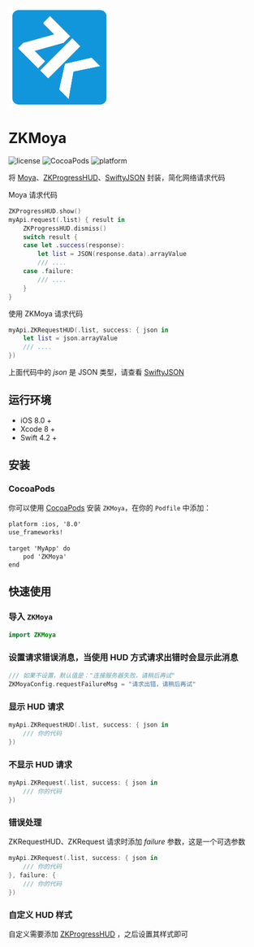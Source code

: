 ![(logo)](https://raw.githubusercontent.com/WangWenzhuang/ZKAlamofire/master/images/logo.png)

# ZKMoya

![license](https://img.shields.io/badge/license-MIT-brightgreen.svg)
![CocoaPods](https://img.shields.io/badge/pod-v2.0-brightgreen.svg)
![platform](https://img.shields.io/badge/platform-iOS-brightgreen.svg)

将 [Moya](https://github.com/Moya/Moya)、[ZKProgressHUD](https://github.com/WangWenzhuang/ZKProgressHUD)、[SwiftyJSON](https://github.com/SwiftyJSON/SwiftyJSON) 封装，简化网络请求代码

Moya 请求代码

```swift
ZKProgressHUD.show()
myApi.request(.list) { result in
    ZKProgressHUD.dismiss()
    switch result {
    case let .success(response):
        let list = JSON(response.data).arrayValue
        /// ....
    case .failure:
        /// ....
    }
}
```

使用 ZKMoya 请求代码
```swift
myApi.ZKRequestHUD(.list, success: { json in
	let list = json.arrayValue
    /// ....
})
```

上面代码中的 *json* 是 JSON 类型，请查看 [SwiftyJSON](https://github.com/SwiftyJSON/SwiftyJSON)

## 运行环境

* iOS 8.0 +
* Xcode 8 +
* Swift 4.2 +

## 安装

### CocoaPods

你可以使用 [CocoaPods](http://cocoapods.org/) 安装 `ZKMoya`，在你的 `Podfile` 中添加：

```ogdl
platform :ios, '8.0'
use_frameworks!

target 'MyApp' do
    pod 'ZKMoya'
end
```

## 快速使用

### 导入 `ZKMoya`

```swift
import ZKMoya
```

### 设置请求错误消息，当使用 HUD 方式请求出错时会显示此消息

```swift
/// 如果不设置，默认值是："连接服务器失败，请稍后再试"
ZKMoyaConfig.requestFailureMsg = "请求出错，请稍后再试"
```

### 显示 HUD 请求

```swift
myApi.ZKRequestHUD(.list, success: { json in
	/// 你的代码
})
```

### 不显示 HUD 请求

```swift
myApi.ZKRequest(.list, success: { json in
	/// 你的代码
})
```

### 错误处理

ZKRequestHUD、ZKRequest 请求时添加 *failure* 参数，这是一个可选参数

```swift
myApi.ZKRequest(.list, success: { json in
	/// 你的代码
}, failure: {
	/// 你的代码
})
```

### 自定义 HUD 样式

自定义需要添加 [ZKProgressHUD](https://github.com/WangWenzhuang/ZKProgressHUD) ，之后设置其样式即可
